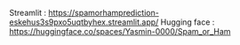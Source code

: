 Streamlit : https://spamorhamprediction-eskehus3s9pxo5uqtbyhex.streamlit.app/
Hugging face : https://huggingface.co/spaces/Yasmin-0000/Spam_or_Ham
